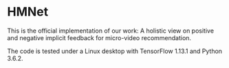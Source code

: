 # HMNet
This is the official implementation of our work: A holistic view on positive and negative implicit feedback for micro-video recommendation.

The code is tested under a Linux desktop with TensorFlow 1.13.1 and Python 3.6.2.
